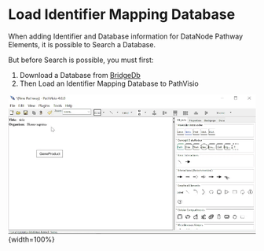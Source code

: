 


# Load Identifier Mapping Database

When adding Identifier and Database information for DataNode Pathway Elements, it is possible to Search a Database. 


But before Search is possible, you must first:

1. Download a Database from [BridgeDb](https://bridgedb.github.io/data/gene_database/)
2. Then Load an Identifier Mapping Database to PathVisio 

![](images/gifs/load_gene_database.gif){width=100%}

